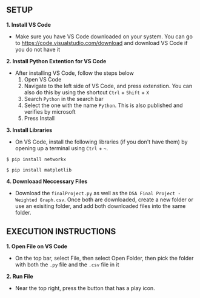 ## SETUP

**1. Install VS Code**
  - Make sure you have VS Code downloaded on your system. You can go to https://code.visualstudio.com/download and download VS Code if you do not have it

**2. Install Python Extention for VS Code**
  - After installing VS Code, follow the steps below
    1. Open VS Code
    2. Navigate to the left side of VS Code, and press extenstion. You can also do this by using the shortcut `Ctrl` + `Shift` + `X`
    3. Search `Python` in the search bar
    4. Select the one with the name `Python`. This is also published and verifies by microsoft
    5. Press Install
  
**3. Install Libraries**
  - On VS Code, install the following libraries (if you don't have them) by opening up a terminal using `Ctrl` + `~`.
  ```
  $ pip install networkx
  ```
  ```
  $ pip install matplotlib
  ```

**4. Downloaad Neccessary Files**
  - Download the `finalProject.py` as well as the `DSA Final Project - Weighted Graph.csv`. Once both are downloaded, create a new folder or use an exisiting folder, and add both downloaded files into the same     folder.

## EXECUTION INSTRUCTIONS

**1. Open File on VS Code**
  - On the top bar, select File, then select Open Folder, then pick the folder with both the `.py` file and the `.csv` file in it

**2. Run File**
  - Near the top right, press the button that has a play icon.
